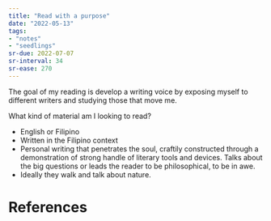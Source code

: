 ```yaml
---
title: "Read with a purpose"
date: "2022-05-13"
tags:
- "notes"
- "seedlings"
sr-due: 2022-07-07
sr-interval: 34
sr-ease: 270
---
```


The goal of my reading is develop a writing voice by exposing myself to different writers and studying those that move me.

What kind of material am I looking to read?

- English or Filipino
- Written in the Filipino context
- Personal writing that penetrates the soul, craftily constructed through a demonstration of strong handle of literary tools and devices. Talks about the big questions or leads the reader to be philosophical, to be in awe.
- Ideally they walk and talk about nature.

# References
